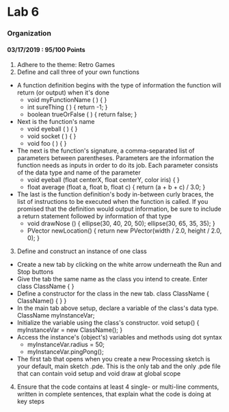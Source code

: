 # Lab 6
### Organization
#### 03/17/2019 : 95/100 Points

1. Adhere to the theme: Retro Games
2. Define and call three of your own functions
* A function definition begins with the type of information the function will return (or output) when it's done
  * void myFunctionName ( ) { }
  * int sureThing ( ) { return -1; }
  * boolean trueOrFalse ( ) { return false; }
* Next is the function's name
  * void eyeball ( ) { }
  * void socket ( ) { }
  * void foo ( ) { }
* The next is the function's signature, a comma-separated list of parameters between parentheses. Parameters are the information the function needs as inputs in order to do its job. Each parameter consists of the data type and name of the parameter
  * void eyeball (float centerX, float centerY, color iris) { }
  * float average (float a, float b, float c) { return (a + b + c) / 3.0; }
* The last is the function definition's body in-between curly braces, the list of instructions to be executed when the function is called. If you promised that the definition would output information, be sure to include a return statement followed by information of that type
  * void drawNose () { ellipse(30, 40, 20, 50); ellipse(30, 65, 35, 35); }
  * PVector newLocation() { return new PVector(width / 2.0, height / 2.0, 0); }
3. Define and construct an instance of one class
* Create a new tab by clicking on the white arrow underneath the Run and Stop buttons
* Give the tab the same name as the class you intend to create. Enter class ClassName { }
* Define a constructor for the class in the new tab. class ClassName { ClassName() { } }
* In the main tab above setup, declare a variable of the class's data type. ClassName myInstanceVar;
* Initialize the variable using the class's constructor. void setup() { myInstanceVar = new ClassName(); }
* Access the instance's (object's) variables and methods using dot syntax
  * myInstanceVar.radius = 50;
  * myInstanceVar.pingPong();
* The first tab that opens when you create a new Processing sketch is your default, main sketch .pde. This is the only tab and the only .pde file that can contain void setup and void draw at global scope
4. Ensure that the code contains at least 4 single- or multi-line comments, written in complete sentences, that explain what the code is doing at key steps
